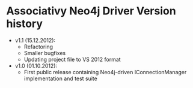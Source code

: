 # Associativy Neo4j Driver Version history



- v1.1 (15.12.2012):
	- Refactoring
	- Smaller bugfixes
	- Updating project file to VS 2012 format
- v1.0 (01.10.2012):
	- First public release containing Neo4j-driven IConnectionManager implementation and test suite